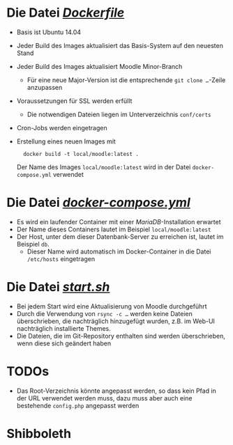 Die Datei *[Dockerfile](https://fizban02.rz.tu-harburg.de/Docker/moodle/blob/master/Dockerfile)*
==

- Basis ist Ubuntu 14.04
- Jeder Build des Images aktualisiert das Basis-System auf den neuesten Stand
- Jeder Build des Images aktualisiert Moodle Minor-Branch
  - Für eine neue Major-Version ist die entsprechende `git clone …`-Zeile anzupassen
- Voraussetzungen für SSL werden erfüllt
  - Die notwendigen Dateien liegen im Unterverzeichnis `conf/certs`
- Cron-Jobs werden eingetragen

- Erstellung eines neuen Images mit

        docker build -t local/moodle:latest .

    Der Name des Images `local/moodle:latest` wird in der Datei `docker-compose.yml` verwendet


Die Datei *[docker-compose.yml](https://fizban02.rz.tu-harburg.de/Docker/moodle/blob/master/docker-compose.yml)*
==============================

- Es wird ein laufender Container mit einer *MariaDB*-Installation erwartet
- Der Name dieses Containers lautet im Beispiel `local/moodle:latest`
- Der Host, unter dem dieser Datenbank-Server zu erreichen ist, lautet im Beispiel `db`.
  - Dieser Name wird automatisch im Docker-Container in die Datei `/etc/hosts` eingetragen

Die Datei *[start.sh](https://fizban02.rz.tu-harburg.de/Docker/moodle/blob/master/start.sh)*
==

- Bei jedem Start wird eine Aktualisierung von Moodle durchgeführt
- Durch die Verwendung von `rsync -c …` werden keine Dateien überschrieben, die nachträglich hinzugefügt wurden, z.B. im Web-UI nachträglich installierte Themes.
- Die Dateien, die im Git-Repository enthalten sind werden überschrieben, wenn diese sich geändert haben


TODOs
==

- Das Root-Verzeichnis könnte angepasst werden, so dass kein Pfad in der URL verwendet werden muss, dazu muss aber auch eine bestehende `config.php` angepasst werden

# Shibboleth
